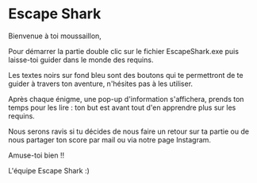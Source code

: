 # Escape Shark

Bienvenue à toi moussaillon,

Pour démarrer la partie double clic sur le fichier EscapeShark.exe puis laisse-toi guider dans le monde des requins.

Les textes noirs sur fond bleu sont des boutons qui te permettront de te guider à travers ton aventure, n'hésites pas à les utiliser.

Après chaque énigme, une pop-up d'information s'affichera, prends ton temps pour les lire : ton but est avant tout d'en apprendre plus sur les requins.

Nous serons ravis si tu décides de nous faire un retour sur ta partie ou de nous partager ton score par mail ou via notre page Instagram.

Amuse-toi bien !!

L'équipe Escape Shark :)



